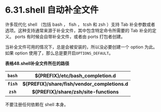 # 6.31.shell 自动补全文件

许多现代化 shell （包括 bash ， fish ， tcsh 和 zsh ）支持  Tab  补全参数或者选项。这种支持通常来源于补全文件，其中包含特定命令所需要的 Tab 补全的定义。 ports 有时候会自带补全文件，或者由 ports 打包者创建。

当补全文件可用的情况下，总是会被安装的，所以没必要创建一个 option 为此。如果 option 使用了，那么总是要开启`OPTIONS_DEFAULT`。

**表格48.shell补全文件所在的路径**

| `bash`     | ${PREFIX}/etc/bash_completion.d               |
|:----------:|:---------------------------------------------:|
| **`fish`** | **${PREFIX}/share/fish/vendor_completions.d** |
| **`zsh`**  | **${PREFIX}/share/zsh/site-functions**        |

不要注册任何依赖在 shell 本身。
